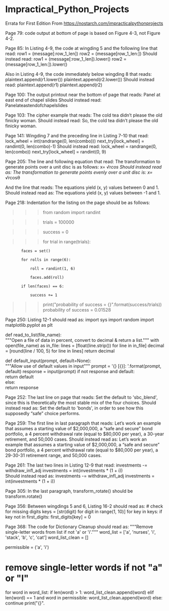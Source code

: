 # Impractical_Python_Projects

Errata for First Edition From https://nostarch.com/impracticalpythonprojects

Page 79: code output at bottom of page is based on Figure 4-3, not Figure 4-2.

Page 85: In Listing 4-9, the code at wingding 5 and the following line that read:
    row1 = (message[:row_1_len])
    row2 = (message[row_1_len:])
Should instead read:
    row1 = (message[:row_1_len]).lower()
    row2 = (message[row_1_len:]).lower()
    
Also in Listing 4-9, the code immediately below wingding 8 that reads:
        plaintext.append(r1.lower())
        plaintext.append(r2.lower())
Should instead read:
        plaintext.append(r1)
        plaintext.append(r2)
        
Page 100: The output printout near the bottom of page that reads:
Panel at east end of chapel slides
Should instead read:
Panelateastendofchapelslides

Page 103: The cipher example that reads:
The cold tea didn’t please the old finicky woman.
Should instead read:
So, the cold tea didn’t please the old finicky woman.

Page 141: Wingding 7 and the preceding line in Listing 7-10 that read:
lock_wheel = int(randrange(0, len(combo)))
next_try[lock_wheel] = randint(0, len(combo)-1)
Should instead read:
lock_wheel = randrange(0, len(combo))
next_try[lock_wheel] = randint(0, 9)

Page 205: The line and following equation that read:
The transformation to generate points over a unit disc is as follows:
x= √r*cos
Should instead read as:
The transformation to generate points evenly over a unit disc is:
x= √r*cosθ

And the line that reads:
The equations yield (x, y) values between 0 and 1.
Should instead read as:
The equations yield (x, y) values between -1 and 1.

Page 218: Indentation for the listing on the page should be as follows:
>>> from random import randint

>>> trials = 100000

>>> success = 0

>>> for trial in range(trials):

           faces = set()
           
           for rolls in range(6):
           
               roll = randint(1, 6)
               
               faces.add(roll)
               
           if len(faces) == 6:
           
               success += 1
               
>>> print("probability of success = {}".format(success/trials))
probability of success = 0.01528

Page 250: Listing 12-1 should read as:
import sys
import random
import matplotlib.pyplot as plt
 
def read_to_list(file_name):   
    """Open a file of data in percent, convert to decimal & return a list."""
    with open(file_name) as in_file: 
        lines = [float(line.strip()) for line in in_file] 
        decimal = [round(line / 100, 5) for line in lines]
        return decimal
 
def default_input(prompt, default=None):    
    """Allow use of default values in input"""
    prompt = '{} [{}]: '.format(prompt, default)
    response = input(prompt)
    if not response and default:        
        return default    
    else:        
        return response
        
Page 252: The last line on page that reads:
Set the default to 'sbc_blend', since this is theoretically the most stable mix of the four choices.
Should instead read as:
Set the default to 'bonds', in order to see how this supposedly “safe” choice performs.

Page 259: The first line in last paragraph that reads:
Let’s work an example that assumes a starting value of $2,000,000, a “safe and secure” bond portfolio, a 4 percent withdrawal rate (equal to $80,000 per year), a 30-year retirement, and 50,000 cases.
Should instead read as:
Let’s work an example that assumes a starting value of $2,000,000, a “safe and secure” bond portfolio, a 4 percent withdrawal rate (equal to $80,000 per year), a 29-30-31 retirement range, and 50,000 cases.

Page 261: The last two lines in Listing 12-9 that read:
    investments -= withdraw_infl_adj
          investments = int(investments * (1 + i))          
Should instead read as:
            investments -= withdraw_infl_adj
            investments = int(investments * (1 + i)) 
            
Page 305: In the last paragraph, transform_rotate() should be transform.rotate()

Page 356: Between wingdings 5 and 6, Listing 16-2 should read as:
    # check for missing digits
    keys = [str(digit) for digit in range(1, 10)]
    for key in keys:
        if key not in first_digits:
            first_digits[key] = 0  
            
Page 368: The code for Dictionary Cleanup should read as:
"""Remove single-letter words from list if not 'a' or 'i'."""
word_list = ['a', 'nurses', 'i', 'stack', 'b', 'c', 'cat']
word_list_clean = []
 
permissible = ('a', 'i')
 
# remove single-letter words if not "a" or "I"
for word in word_list:
    if len(word) > 1:
        word_list_clean.append(word)
    elif len(word) == 1 and word in permissible:
        word_list_clean.append(word)
    else:
        continue 
print("{}".
